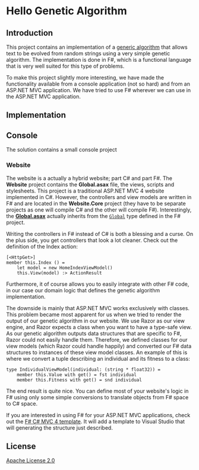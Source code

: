 # Hello Genetic Algorithm

## Introduction
This project contains an implementation of a [generic algorithm](http://en.wikipedia.org/wiki/Genetic_algorithm) that allows text to be evolved from random strings using a very simple genetic algorithm. The implementation is done in F#, which is a functional language that is very well suited for this type of problems.

To make this project slightly more interesting, we have made the functionality available from a console application (not so hard) and from an ASP.NET MVC application. We have tried to use F# wherever we can use in the ASP.NET MVC application.

## Implementation

## Console
The solution contains a small console project 

### Website
The website is a actually a hybrid website; part C# and part F#. The **Website** project contains the **Global.asax** file, the views, scripts and stylesheets. This project is a traditional ASP.NET MVC 4 website implemented in C#. However, the controllers and view models are written in F# and are located in the **Website.Core** project (they have to be separate projects as one will compile C# and the other will compile F#). Interestingly, the [**Global.asax**](src/Website/Global.asax) actually inherits from the [`Global`](src/Website.Core/Global) type defined in the F# project.

Writing the controllers in F# instead of C# is both a blessing and a curse. On the plus side, you get controllers that look a lot cleaner. Check out the definition of the Index action:

    [<HttpGet>]
    member this.Index () =        
        let model = new HomeIndexViewModel()
        this.View(model) :> ActionResult

Furthermore, it of course allows you to easily integrate with other F# code, in our case our domain logic that defines the genetic algorithm implementation. 

The downside is mainly that ASP.NET MVC works exclusively with classes. This problem became most apparent for us when we tried to render the output of our genetic algorithm in our website. We use Razor as our view engine, and Razor expects a class when you want to have a type-safe view. As our genetic algorithm outputs data structures that are specific to F#, Razor could not easily handle them. Therefore, we defined classes  for our view models (which Razor could handle happily) and converted our F# data structures to instances of these view model classes. An example of this is where we convert a tuple describing an individual and its fitness to a class:

    type IndividualViewModel(individual: (string * float32)) =
        member this.Value with get() = fst individual
        member this.Fitness with get() = snd individual

The end result is quite nice. You can define most of your website's logic in F# using only some simple conversions to translate objects from F# space to C# space.

If you are interested in using F# for your ASP.NET MVC applications, check out the [F# C# MVC 4 template](http://visualstudiogallery.msdn.microsoft.com/3d2bf938-fc9e-403c-90b3-8de27dc23095). It will add a template to Visual Studio that will generating the structure just described.

## License
[Apache License 2.0](LICENSE.md)
